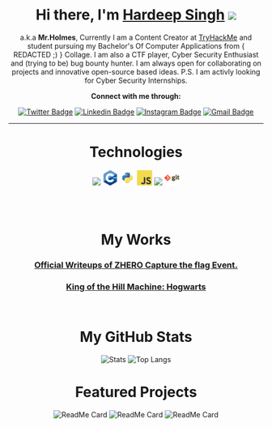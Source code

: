 <h1 align="center" height='30'>Hi there, I'm <a href="https://holmes-py.github.io/" target="_blank">Hardeep Singh</a> 
<img src='https://media.giphy.com/media/bcKmIWkUMCjVm/giphy.gif' width='200' ></h1> 
<div align="center">
  </div>
  <div align="center">
  <p>a.k.a <b>Mr.Holmes</b>, Currently I am a Content Creator at  <a href="https://tryhackme.com/">TryHackMe</a> and student pursuing my Bachelor's Of Computer Applications from { REDACTED ;) } Collage. I am also a CTF player, Cyber Security Enthusiast and (trying to be) bug bounty hunter. I am always open for collaborating on projects and innovative open-source based ideas.
  P.S. I am activly looking for Cyber Security Internships.</p>
  
  <p><b>Connect with me through:</b></p>
  
[![Twitter Badge](https://img.shields.io/badge/-Mr.Holmes-blue?style=for-the-badge&logo=twitter&logoColor=white&link=https://twitter.com/__MrHolmes)](https://twitter.com/__MrHolmes)
[![Linkedin Badge](https://img.shields.io/badge/-Mr.Holmes-blue?style=for-the-badge&logo=Linkedin&logoColor=white&link=https://www.linkedin.com/in/hardeep-singh-/)](https://www.linkedin.com/in/hardeep-singh-/)
[![Instagram Badge](https://img.shields.io/badge/-Mr.Holmes-purple?style=for-the-badge&logo=instagram&logoColor=white&link=https://www.instagram.com/__MrHolmes)](https://www.instagram.com/__MrHolmes)
[![Gmail Badge](https://img.shields.io/badge/-hp95565@gmail.com-c14438?style=for-the-badge&logo=Gmail&logoColor=white&link=mailto:hp95565@gmail.com)](mailto:hp95565@gmail.com)

<hr>

<h1>Technologies</h1>

<img height="30" src="https://upload.wikimedia.org/wikipedia/commons/thumb/2/20/Bash_Logo_black_and_white_icon_only.svg/1200px-Bash_Logo_black_and_white_icon_only.svg.png"> <img height="30" src="https://raw.githubusercontent.com/github/explore/80688e429a7d4ef2fca1e82350fe8e3517d3494d/topics/cpp/cpp.png"> <img height="30" src="https://raw.githubusercontent.com/github/explore/80688e429a7d4ef2fca1e82350fe8e3517d3494d/topics/python/python.png"> <img height="30" src="https://raw.githubusercontent.com/github/explore/80688e429a7d4ef2fca1e82350fe8e3517d3494d/topics/javascript/javascript.png"> <img height="30" src="https://www.docker.com/sites/default/files/d8/styles/role_icon/public/2019-07/Moby-logo.png"> <img height="30" src="https://raw.githubusercontent.com/github/explore/80688e429a7d4ef2fca1e82350fe8e3517d3494d/topics/git/git.png">

<br><br>
  
<h1>My Works</h1>
<h3><a href="https://www.mr-holmes.ml/Articles" target="_blank"> Official Writeups of ZHERO Capture the flag Event.</a></h3>
<h3><a href="https://tryhackme.com/games/koth/" target="_blank"> King of the Hill Machine: Hogwarts</a></h3>
<br>
<h1>My GitHub Stats</h1>

![Stats](https://github-readme-stats.vercel.app/api?username=holmes-py&show_icons=true&hide_border=true&theme=radical)
![Top Langs](https://github-readme-stats.vercel.app/api/top-langs/?username=holmes-py&theme=radical&layout=compact)
<br>
<h1>Featured Projects</h1>

![ReadMe Card](https://github-readme-stats.vercel.app/api/pin/?username=holmes-py&repo=KoTH-counter&theme=radical)
![ReadMe Card](https://github-readme-stats.vercel.app/api/pin/?username=holmes-py&repo=King-of-the-hill&theme=radical)
![ReadMe Card](https://github-readme-stats.vercel.app/api/pin/?username=holmes-py&repo=subdomain-check&theme=radical)

</div>
